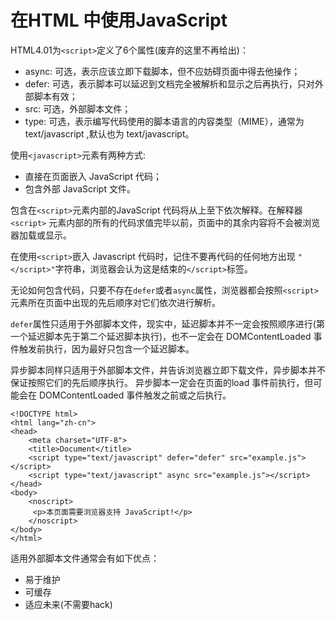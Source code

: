 # 在HTML 中使用JavaScript
HTML4.01为`<script>`定义了6个属性(废弃的这里不再给出)：

- async: 可选，表示应该立即下载脚本，但不应妨碍页面中得去他操作；
- defer: 可选，表示脚本可以延迟到文档完全被解析和显示之后再执行，只对外部脚本有效；
- src: 可选，外部脚本文件；
-  type: 可选，表示编写代码使用的脚本语言的内容类型（MIME），通常为 text/javascript ,默认也为 text/javascript。

使用`<javascript>`元素有两种方式:

* 直接在页面嵌入 JavaScript 代码；
* 包含外部 JavaScript 文件。

包含在`<script>`元素内部的JavaScript 代码将从上至下依次解释。在解释器 `<script>` 元素内部的所有的代码求值完毕以前，页面中的其余内容将不会被浏览器加载或显示。

在使用`<script>`嵌入 Javascript 代码时，记住不要再代码的任何地方出现 `"</script>"`字符串，浏览器会认为这是结束的`</script>`标签。

无论如何包含代码，只要不存在`defer`或者`async`属性，浏览器都会按照`<script>`元素所在页面中出现的先后顺序对它们依次进行解析。

`defer`属性只适用于外部脚本文件，现实中，延迟脚本并不一定会按照顺序进行(第一个延迟脚本先于第二个延迟脚本执行)，也不一定会在 DOMContentLoaded 事件触发前执行，因为最好只包含一个延迟脚本。

异步脚本同样只适用于外部脚本文件，并告诉浏览器立即下载文件，异步脚本并不保证按照它们的先后顺序执行。 异步脚本一定会在页面的load 事件前执行，但可能会在 DOMContentLoaded 事件触发之前或之后执行。

    <!DOCTYPE html>
    <html lang="zh-cn">
    <head>
        <meta charset="UTF-8">
        <title>Document</title>
        <script type="text/javascript" defer="defer" src="example.js"></script>
        <script type="text/javascript" async src="example.js"></script>
    </head>
    <body>
        <noscript>
         <p>本页面需要浏览器支持 JavaScript!</p>
        </noscript>
    </body>
    </html>

适用外部脚本文件通常会有如下优点：

- 易于维护
- 可缓存
- 适应未来(不需要hack)
